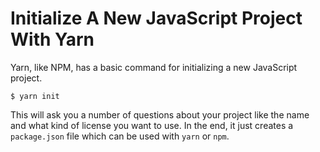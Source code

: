 # Initialize A New JavaScript Project With Yarn

Yarn, like NPM, has a basic command for initializing a new JavaScript
project.

```
$ yarn init
```

This will ask you a number of questions about your project like the name and
what kind of license you want to use. In the end, it just creates a
`package.json` file which can be used with `yarn` or `npm`.
